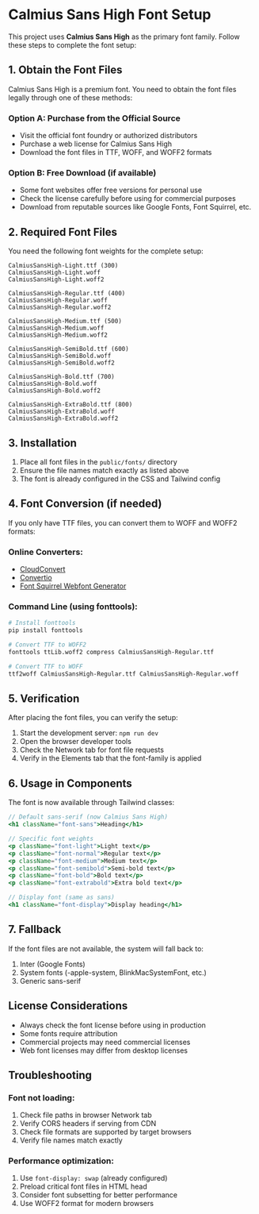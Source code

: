 # Calmius Sans High Font Setup

This project uses **Calmius Sans High** as the primary font family. Follow these steps to complete the font setup:

## 1. Obtain the Font Files

Calmius Sans High is a premium font. You need to obtain the font files legally through one of these methods:

### Option A: Purchase from the Official Source

- Visit the official font foundry or authorized distributors
- Purchase a web license for Calmius Sans High
- Download the font files in TTF, WOFF, and WOFF2 formats

### Option B: Free Download (if available)

- Some font websites offer free versions for personal use
- Check the license carefully before using for commercial purposes
- Download from reputable sources like Google Fonts, Font Squirrel, etc.

## 2. Required Font Files

You need the following font weights for the complete setup:

```
CalmiusSansHigh-Light.ttf (300)
CalmiusSansHigh-Light.woff
CalmiusSansHigh-Light.woff2

CalmiusSansHigh-Regular.ttf (400)
CalmiusSansHigh-Regular.woff
CalmiusSansHigh-Regular.woff2

CalmiusSansHigh-Medium.ttf (500)
CalmiusSansHigh-Medium.woff
CalmiusSansHigh-Medium.woff2

CalmiusSansHigh-SemiBold.ttf (600)
CalmiusSansHigh-SemiBold.woff
CalmiusSansHigh-SemiBold.woff2

CalmiusSansHigh-Bold.ttf (700)
CalmiusSansHigh-Bold.woff
CalmiusSansHigh-Bold.woff2

CalmiusSansHigh-ExtraBold.ttf (800)
CalmiusSansHigh-ExtraBold.woff
CalmiusSansHigh-ExtraBold.woff2
```

## 3. Installation

1. Place all font files in the `public/fonts/` directory
2. Ensure the file names match exactly as listed above
3. The font is already configured in the CSS and Tailwind config

## 4. Font Conversion (if needed)

If you only have TTF files, you can convert them to WOFF and WOFF2 formats:

### Online Converters:

- [CloudConvert](https://cloudconvert.com/ttf-to-woff2)
- [Convertio](https://convertio.co/ttf-woff2/)
- [Font Squirrel Webfont Generator](https://www.fontsquirrel.com/tools/webfont-generator)

### Command Line (using fonttools):

```bash
# Install fonttools
pip install fonttools

# Convert TTF to WOFF2
fonttools ttLib.woff2 compress CalmiusSansHigh-Regular.ttf

# Convert TTF to WOFF
ttf2woff CalmiusSansHigh-Regular.ttf CalmiusSansHigh-Regular.woff
```

## 5. Verification

After placing the font files, you can verify the setup:

1. Start the development server: `npm run dev`
2. Open the browser developer tools
3. Check the Network tab for font file requests
4. Verify in the Elements tab that the font-family is applied

## 6. Usage in Components

The font is now available through Tailwind classes:

```jsx
// Default sans-serif (now Calmius Sans High)
<h1 className="font-sans">Heading</h1>

// Specific font weights
<p className="font-light">Light text</p>
<p className="font-normal">Regular text</p>
<p className="font-medium">Medium text</p>
<p className="font-semibold">Semi-bold text</p>
<p className="font-bold">Bold text</p>
<p className="font-extrabold">Extra bold text</p>

// Display font (same as sans)
<h1 className="font-display">Display heading</h1>
```

## 7. Fallback

If the font files are not available, the system will fall back to:

1. Inter (Google Fonts)
2. System fonts (-apple-system, BlinkMacSystemFont, etc.)
3. Generic sans-serif

## License Considerations

- Always check the font license before using in production
- Some fonts require attribution
- Commercial projects may need commercial licenses
- Web font licenses may differ from desktop licenses

## Troubleshooting

### Font not loading:

1. Check file paths in browser Network tab
2. Verify CORS headers if serving from CDN
3. Check file formats are supported by target browsers
4. Verify file names match exactly

### Performance optimization:

1. Use `font-display: swap` (already configured)
2. Preload critical font files in HTML head
3. Consider font subsetting for better performance
4. Use WOFF2 format for modern browsers
